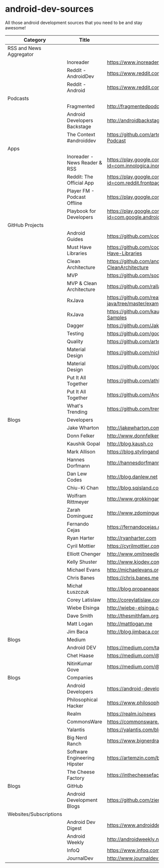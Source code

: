 # android-dev-sources
All those android development sources that you need to be and stay awesome!

| Category | Title | URL |
| ------------- | ------------- | ------------- |
| RSS and News Aggregator |  |  |
|  | Inoreader | https://www.inoreader.com |
|  | Reddit - AndroidDev | https://www.reddit.com/r/androiddev |
|  | Reddit - Android | https://www.reddit.com/r/Android |
| Podcasts |  |  |
|  | Fragmented | http://fragmentedpodcast.com |
|  | Android Developers Backstage | http://androidbackstage.blogspot.de |
|  | The Context #androiddev | https://github.com/artem-zinnatullin/TheContext-Podcast |
| Apps |  |  |
|  | Inoreader - News Reader & RSS | https://play.google.com/store/apps/details?id=com.innologica.inoreader |
|  | Reddit: The Official App | https://play.google.com/store/apps/details?id=com.reddit.frontpage |
|  | Player FM - Podcast Offline | https://play.google.com/store/apps/details?id=fm.player |
|  | Playbook for Developers | https://play.google.com/store/apps/details?id=com.google.android.apps.secrets |
| GitHub Projects |  |  |
|  | Android Guides | https://github.com/codepath/android_guides/wiki |
|  | Must Have Libraries | https://github.com/codepath/android_guides/wiki/Must-Have-Libraries |
|  | Clean Architecture | https://github.com/android10/Android-CleanArchitecture |
|  | MVP | https://github.com/sockeqwe/mosby |
|  | MVP & Clean Architecture | https://github.com/rallat/effectiveandroid |
|  | RxJava | https://github.com/realm/realm-java/tree/master/examples/rxJavaExample |
|  | RxJava | https://github.com/kaushikgopal/RxJava-Android-Samples |
|  | Dagger | https://github.com/JakeWharton/u2020 |
|  | Testing | https://github.com/googlesamples/android-testing |
|  | Quality | https://github.com/artem-zinnatullin/qualitymatters |
|  | Material Design | https://github.com/nickbutcher/plaid |
|  | Material Design | https://github.com/googlesamples/android-topeka |
|  | Put It All Together | https://github.com/athkalia/Just-Another-Android-App |
|  | Put It All Together | https://github.com/AndroidBootstrap/android-bootstrap |
|  | What's Trending | https://github.com/trending?l=java |
| Blogs | Developers |  |
|  | Jake Wharton | http://jakewharton.com |
|  | Donn Felker | http://www.donnfelker.com |
|  | Kaushik Gopal | http://blog.kaush.co |
|  | Mark Allison | https://blog.stylingandroid.com |
|  | Hannes Dorfmann | http://hannesdorfmann.com |
|  | Dan Lew Codes | http://blog.danlew.net |
|  | Chiu-Ki Chan | http://blog.sqisland.com |
|  | Wolfram Rittmeyer | http://www.grokkingandroid.com |
|  | Zarah Dominguez | http://www.zdominguez.com |
|  | Fernando Cejas | https://fernandocejas.com |
|  | Ryan Harter | http://ryanharter.com |
|  | Cyril Mottier | https://cyrilmottier.com |
|  | Elliott Chenger | http://www.omitneedlesscode.com |
|  | Kelly Shuster | http://www.kiodev.com |
|  | Michael Evans | http://michaelevans.org |
|  | Chris Banes | https://chris.banes.me |
|  | Michał Łuszczuk | http://blog.propaneapps.com |
|  | Corey Latislaw | http://coreylatislaw.com/category/mobile |
|  | Wiebe Elsinga | http://wiebe-elsinga.com |
|  | Dave Smith | http://thesmithfam.org/blog |
|  | Matt Logan | http://mattlogan.me |
|  | Jim Baca | http://blog.jimbaca.com |
| Blogs | Medium |  |
|  | Android DEV | https://medium.com/tag/androiddev
|  | Chet Haase | https://medium.com/@chethaase |
|  | NitinKumar Gove | https://medium.com/@nitinkumargove |
| Blogs | Companies |  |
|  | Android Developers | https://android-developers.googleblog.com |
|  | Philosophical Hacker | https://www.philosophicalhacker.com |
|  | Realm | https://realm.io/news |
|  | CommonsWare | https://commonsware.com/blog |
|  | Yalantis | https://yalantis.com/blog |
|  | Big Nerd Ranch | https://www.bignerdranch.com/blog/categories/android |
|  | Software Engineering Hipster | https://artemzin.com/blog |
|  | The Cheese Factory | https://inthecheesefactory.com/blog |
| Blogs | GitHub |  |
|  | Android Development Blogs | https://github.com/ziem/android-development-blogs |
| Websites/Subscriptions |  |  |
|  | Android Dev Digest | https://www.androiddevdigest.com |
|  | Android Weekly | http://androidweekly.net |
|  | InfoQ | https://www.infoq.com/android |
|  | JournalDev | http://www.journaldev.com |
   